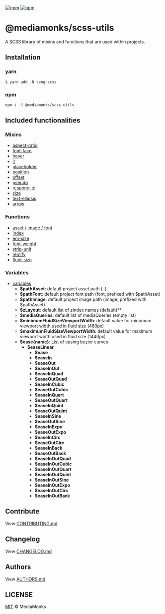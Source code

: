 [![npm](https://img.shields.io/npm/v/@mediamonks/scss-utils.svg?maxAge=2592000)](https://www.npmjs.com/package/@mediamonks/scss-utils)
[![npm](https://img.shields.io/npm/dm/@mediamonks/scss-utils.svg?maxAge=2592000)](https://www.npmjs.com/package/@mediamonks/scss-utils)

# @mediamonks/scss-utils

A SCSS library of mixins and functions that are used within projects.

## Installation

### yarn

```shell
$ yarn add -D seng-scss
```
### npm

```sh
npm i -S @mediamonks/scss-utils
```

## Included functionalities

### Mixins

-   [aspect-ratio](./utils/mixin/_aspect-ratio.scss)
-   [font-face](./utils/mixin/_font-face.scss)
-   [hover](./utils/mixin/_hover.scss)
-   [ir](./utils/mixin/_image-replacement.scss)
-   [placeholder](./utils/mixin/_placeholder.scss)
-   [position](./utils/mixin/_position.scss)
-   [offset](./utils/mixin/_offset.scss)
-   [pseudo](./utils/mixin/_pseudo.scss)
-   [respond-to](./utils/mixin/_respond-to.scss)
-   [size](./utils/mixin/_size.scss)
-   [text-ellipsis](./utils/mixin/_text-ellipsis.scss)
-   [arrow](./utils/mixin/shape/_arrow.scss)

### Functions

-   [asset / image / font](./utils/function/_asset.scss)
-   [index](./utils/function/_zindex.scss)
-   [em-size](./utils/function/_em-size.scss)
-   [font-weight](./utils/function/_font-weight.scss)
-   [strip-unit](./utils/function/_strip-unit.scss)
-   [remify](./utils/function/_remify.scss)
-   [fluid-size](./utils/function/_fluid-size.scss)

### Variables

-   [variables](./utils/_variables.scss)
    -   **$pathAsset**: default project asset path (..)
    -   **$pathFont**: default project font path (font, prefixed with $pathAsset)
    -   **$pathImage**: default project image path (image, prefixed with $pathAsset)
    -   **$zLayout**: default list of zIndex names (default)\*\*
    -   **$mediaQueries**: default list of mediaQueries (empty list)
    -   **$minimumFluidSizeViewportWidth**: default value for minumum viewport width used in fluid size (480px)
    -   **$maximumFluidSizeViewportWidth**: default value for maximum viewport width used in fluid size (1440px)
    -   **$ease{name}**: List of easing bezier curves
        -   **$easeLinear**
            -   **$ease**
            -   **$easeIn**
            -   **$easeOut**
            -   **$easeInOut**
            -   **$easeInQuad**
            -   **$easeOutQuad**
            -   **$easeInCubic**
            -   **$easeOutCubic**
            -   **$easeInQuart**
            -   **$easeOutQuart**
            -   **$easeInQuint**
            -   **$easeOutQuint**
            -   **$easeInSine**
            -   **$easeOutSine**
            -   **$easeInExpo**
            -   **$easeOutExpo**
            -   **$easeInCirc**
            -   **$easeOutCirc**
            -   **$easeInBack**
            -   **$easeOutBack**
            -   **$easeInOutQuad**
            -   **$easeInOutCubic**
            -   **$easeInOutQuart**
            -   **$easeInOutQuint**
            -   **$easeInOutSine**
            -   **$easeInOutExpo**
            -   **$easeInOutCirc**
            -   **$easeInOutBack**

## Contribute

View [CONTRIBUTING.md](./CONTRIBUTING.md)

## Changelog

View [CHANGELOG.md](./CHANGELOG.md)

## Authors

View [AUTHORS.md](./AUTHORS.md)

## LICENSE

[MIT](./LICENSE) © MediaMonks
